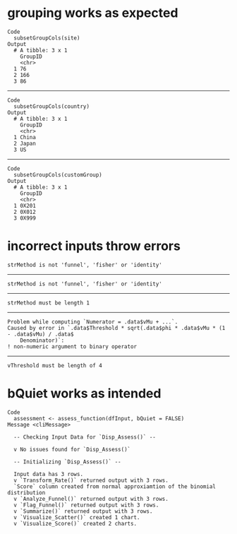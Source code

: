 # grouping works as expected

    Code
      subsetGroupCols(site)
    Output
      # A tibble: 3 x 1
        GroupID
        <chr>  
      1 76     
      2 166    
      3 86     

---

    Code
      subsetGroupCols(country)
    Output
      # A tibble: 3 x 1
        GroupID
        <chr>  
      1 China  
      2 Japan  
      3 US     

---

    Code
      subsetGroupCols(customGroup)
    Output
      # A tibble: 3 x 1
        GroupID
        <chr>  
      1 0X201  
      2 0X012  
      3 0X999  

# incorrect inputs throw errors

    strMethod is not 'funnel', 'fisher' or 'identity'

---

    strMethod is not 'funnel', 'fisher' or 'identity'

---

    strMethod must be length 1

---

    Problem while computing `Numerator = .data$vMu + ...`.
    Caused by error in `.data$Threshold * sqrt(.data$phi * .data$vMu * (1 - .data$vMu) / .data$
        Denominator)`:
    ! non-numeric argument to binary operator

---

    vThreshold must be length of 4

# bQuiet works as intended

    Code
      assessment <- assess_function(dfInput, bQuiet = FALSE)
    Message <cliMessage>
      
      -- Checking Input Data for `Disp_Assess()` --
      
      v No issues found for `Disp_Assess()`
      
      -- Initializing `Disp_Assess()` --
      
      Input data has 3 rows.
      v `Transform_Rate()` returned output with 3 rows.
      `Score` column created from normal approxiamtion of the binomial distribution
      v `Analyze_Funnel()` returned output with 3 rows.
      v `Flag_Funnel()` returned output with 3 rows.
      v `Summarize()` returned output with 3 rows.
      v `Visualize_Scatter()` created 1 chart.
      v `Visualize_Score()` created 2 charts.

